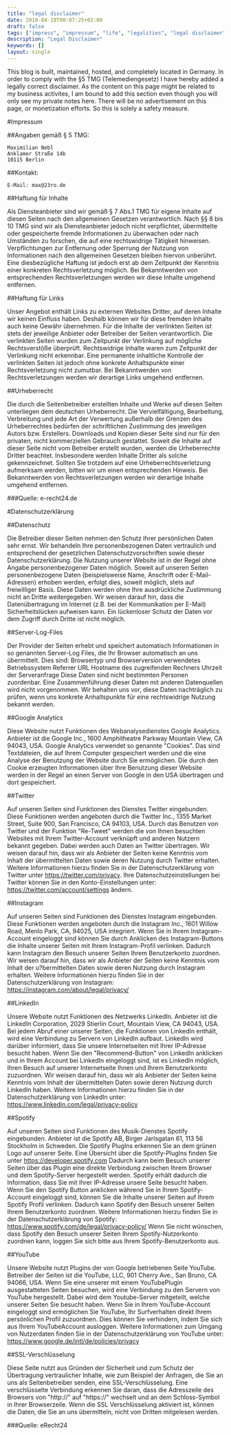 ```yaml
---
title: "legal disclaimer"
date: 2018-04-10T00:07:25+02:00
draft: false
tags: ["impress", "impressum", "life", "legalities", "legal disclaimer"]
description: "Legal Disclaimer"
keywords: []
layout: single
---
```


This blog is built, maintained, hosted, and completely located in Germany.
In order to comply with the §5 TMG (Telemediengesetz) I have hereby added a legally correct disclaimer. As the content on this page might be related to my business activites, I am bound to add this section even though you will only see my private notes here. There will be no advertisement on this page, or monetization efforts. So this is solely a safety measure.

#Impressum

##Angaben gemäß § 5 TMG:
```
Maximilian Nebl
Anklamer Straße 14b
10115 Berlin
```
##Kontakt:
```
E-Mail: max@23ro.de
```

##Haftung für Inhalte

Als Diensteanbieter sind wir gemäß § 7 Abs.1 TMG für eigene Inhalte auf diesen Seiten nach den
allgemeinen Gesetzen verantwortlich. Nach §§ 8 bis 10 TMG sind wir als Diensteanbieter jedoch nicht
verpflichtet, übermittelte oder gespeicherte fremde Informationen zu überwachen oder nach Umständen
zu forschen, die auf eine rechtswidrige Tätigkeit hinweisen.
Verpflichtungen zur Entfernung oder Sperrung der Nutzung von Informationen nach den allgemeinen
Gesetzen bleiben hiervon unberührt. Eine diesbezügliche Haftung ist jedoch erst ab dem Zeitpunkt der
Kenntnis einer konkreten Rechtsverletzung möglich. Bei Bekanntwerden von entsprechenden
Rechtsverletzungen werden wir diese Inhalte umgehend entfernen.

##Haftung für Links

Unser Angebot enthält Links zu externen Websites Dritter, auf deren Inhalte wir keinen Einfluss haben.
Deshalb können wir für diese fremden Inhalte auch keine Gewähr übernehmen. Für die Inhalte der
verlinkten Seiten ist stets der jeweilige Anbieter oder Betreiber der Seiten verantwortlich. Die verlinkten
Seiten wurden zum Zeitpunkt der Verlinkung auf mögliche Rechtsverstöße überprüft. Rechtswidrige
Inhalte waren zum Zeitpunkt der Verlinkung nicht erkennbar.
Eine permanente inhaltliche Kontrolle der verlinkten Seiten ist jedoch ohne konkrete Anhaltspunkte einer
Rechtsverletzung nicht zumutbar. Bei Bekanntwerden von Rechtsverletzungen werden wir derartige Links 
umgehend entfernen.

##Urheberrecht

Die durch die Seitenbetreiber erstellten Inhalte und Werke auf diesen Seiten unterliegen dem deutschen
Urheberrecht. Die Vervielfältigung, Bearbeitung, Verbreitung und jede Art der Verwertung außerhalb der
Grenzen des Urheberrechtes bedürfen der schriftlichen Zustimmung des jeweiligen Autors bzw.
Erstellers. Downloads und Kopien dieser Seite sind nur für den privaten, nicht kommerziellen Gebrauch
gestattet.
Soweit die Inhalte auf dieser Seite nicht vom Betreiber erstellt wurden, werden die Urheberrechte Dritter
beachtet. Insbesondere werden Inhalte Dritter als solche gekennzeichnet. Sollten Sie trotzdem auf eine
Urheberrechtsverletzung aufmerksam werden, bitten wir um einen entsprechenden Hinweis. Bei
Bekanntwerden von Rechtsverletzungen werden wir derartige Inhalte umgehend entfernen.

###Quelle: e-recht24.de

#Datenschutzerklärung

##Datenschutz

Die Betreiber dieser Seiten nehmen den Schutz Ihrer persönlichen Daten sehr ernst. Wir behandeln Ihre
personenbezogenen Daten vertraulich und entsprechend der gesetzlichen Datenschutzvorschriften sowie
dieser Datenschutzerklärung.
Die Nutzung unserer Website ist in der Regel ohne Angabe personenbezogener Daten möglich. Soweit
auf unseren Seiten personenbezogene Daten (beispielsweise Name, Anschrift oder E-Mail-Adressen)
erhoben werden, erfolgt dies, soweit möglich, stets auf freiwilliger Basis. Diese Daten werden ohne Ihre
ausdrückliche Zustimmung nicht an Dritte weitergegeben.
Wir weisen darauf hin, dass die Datenübertragung im Internet (z.B. bei der Kommunikation per E-Mail)
Sicherheitslücken aufweisen kann. Ein lückenloser Schutz der Daten vor dem Zugriff durch Dritte ist nicht
möglich.

##Server-Log-Files

Der Provider der Seiten erhebt und speichert automatisch Informationen in so genannten Server-Log
Files, die Ihr Browser automatisch an uns übermittelt. Dies sind:
Browsertyp und Browserversion
verwendetes Betriebssystem
Referrer URL
Hostname des zugreifenden Rechners
Uhrzeit der Serveranfrage
Diese Daten sind nicht bestimmten Personen zuordenbar. Eine Zusammenführung dieser Daten mit
anderen Datenquellen wird nicht vorgenommen. Wir behalten uns vor, diese Daten nachträglich zu
prüfen, wenn uns konkrete Anhaltspunkte für eine rechtswidrige Nutzung bekannt werden.

##Google Analytics

Diese Website nutzt Funktionen des Webanalysedienstes Google Analytics. Anbieter ist die Google Inc.,
1600 Amphitheatre Parkway Mountain View, CA 94043, USA.
Google Analytics verwendet so genannte "Cookies". Das sind Textdateien, die auf Ihrem Computer
gespeichert werden und die eine Analyse der Benutzung der Website durch Sie ermöglichen. Die durch
den Cookie erzeugten Informationen über Ihre Benutzung dieser Website werden in der Regel an einen
Server von Google in den USA übertragen und dort gespeichert.

##Twitter

Auf unseren Seiten sind Funktionen des Dienstes Twitter eingebunden. Diese Funktionen werden
angeboten durch die Twitter Inc., 1355 Market Street, Suite 900, San Francisco, CA 94103, USA. Durch
das Benutzen von Twitter und der Funktion "Re-Tweet" werden die von Ihnen besuchten Websites mit
Ihrem Twitter-Account verknüpft und anderen Nutzern bekannt gegeben. Dabei werden auch Daten an
Twitter übertragen. Wir weisen darauf hin, dass wir als Anbieter der Seiten keine Kenntnis vom Inhalt der
übermittelten Daten sowie deren Nutzung durch Twitter erhalten. Weitere Informationen hierzu finden Sie
in der Datenschutzerklärung von Twitter unter https://twitter.com/privacy.
Ihre Datenschutzeinstellungen bei Twitter können Sie in den Konto-Einstellungen unter:
https://twitter.com/account/settings ändern.

##Instagram

Auf unseren Seiten sind Funktionen des Dienstes Instagram eingebunden. Diese Funktionen werden
angeboten durch die Instagram Inc., 1601 Willow Road, Menlo Park, CA, 94025, USA integriert. Wenn Sie
in Ihrem Instagram-Account eingeloggt sind können Sie durch Anklicken des Instagram-Buttons die
Inhalte unserer Seiten mit Ihrem Instagram-Profil verlinken. Dadurch kann Instagram den Besuch unserer
Seiten Ihrem Benutzerkonto zuordnen. Wir weisen darauf hin, dass wir als Anbieter der Seiten keine
Kenntnis vom Inhalt der u?bermittelten Daten sowie deren Nutzung durch Instagram erhalten.
Weitere Informationen hierzu finden Sie in der Datenschutzerklärung von Instagram:
https://instagram.com/about/legal/privacy/

##LinkedIn

Unsere Website nutzt Funktionen des Netzwerks LinkedIn. Anbieter ist die LinkedIn Corporation, 2029
Stierlin Court, Mountain View, CA 94043, USA. Bei jedem Abruf einer unserer Seiten, die Funktionen von
LinkedIn enthält, wird eine Verbindung zu Servern von LinkedIn aufbaut. LinkedIn wird darüber informiert,
dass Sie unsere Internetseiten mit Ihrer IP-Adresse besucht haben. Wenn Sie den "Recommend-Button"
von LinkedIn anklicken und in Ihrem Account bei LinkedIn eingeloggt sind, ist es LinkedIn möglich, Ihren
Besuch auf unserer Internetseite Ihnen und Ihrem Benutzerkonto zuzuordnen. Wir weisen darauf hin,
dass wir als Anbieter der Seiten keine Kenntnis vom Inhalt der übermittelten Daten sowie deren Nutzung
durch LinkedIn haben.
Weitere Informationen hierzu finden Sie in der Datenschutzerklärung von LinkedIn unter:
https://www.linkedin.com/legal/privacy-policy

##Spotify

Auf unseren Seiten sind Funktionen des Musik-Dienstes Spotify eingebunden. Anbieter ist die Spotify AB,
Birger Jarlsgatan 61, 113 56 Stockholm in Schweden. Die Spotify PlugIns erkennen Sie an dem grünen
Logo auf unserer Seite. Eine Übersicht über die Spotify-PlugIns finden Sie unter
https://developer.spotify.com
Dadurch kann beim Besuch unserer Seiten über das Plugin eine direkte Verbindung zwischen Ihrem
Browser und dem Spotify-Server hergestellt werden. Spotify erhält dadurch die Information, dass Sie mit
Ihrer IP-Adresse unsere Seite besucht haben. Wenn Sie den Spotify Button anklicken während Sie in
Ihrem Spotify-Account eingeloggt sind, können Sie die Inhalte unserer Seiten auf Ihrem Spotify Profil
verlinken. Dadurch kann Spotify den Besuch unserer Seiten Ihrem Benutzerkonto zuordnen.
Weitere Informationen hierzu finden Sie in der Datenschutzerklärung von Spotify:
https://www.spotify.com/de/legal/privacy-policy/
Wenn Sie nicht wünschen, dass Spotify den Besuch unserer Seiten Ihrem Spotify-Nutzerkonto zuordnen
kann, loggen Sie sich bitte aus Ihrem Spotify-Benutzerkonto aus.

##YouTube

Unsere Website nutzt Plugins der von Google betriebenen Seite YouTube. Betreiber der Seiten ist die
YouTube, LLC, 901 Cherry Ave., San Bruno, CA 94066, USA. Wenn Sie eine unserer mit einem YouTubePlugin
ausgestatteten Seiten besuchen, wird eine Verbindung zu den Servern von YouTube hergestellt.
Dabei wird dem Youtube-Server mitgeteilt, welche unserer Seiten Sie besucht haben.
Wenn Sie in Ihrem YouTube-Account eingeloggt sind ermöglichen Sie YouTube, Ihr Surfverhalten direkt
Ihrem persönlichen Profil zuzuordnen. Dies können Sie verhindern, indem Sie sich aus Ihrem YouTubeAccount
ausloggen.
Weitere Informationen zum Umgang von Nutzerdaten finden Sie in der Datenschutzerklärung von
YouTube unter: https://www.google.de/intl/de/policies/privacy

##SSL-Verschlüsselung

Diese Seite nutzt aus Gründen der Sicherheit und zum Schutz der Übertragung vertraulicher Inhalte, wie
zum Beispiel der Anfragen, die Sie an uns als Seitenbetreiber senden, eine SSL-Verschlüsselung. Eine
verschlüsselte Verbindung erkennen Sie daran, dass die Adresszeile des Browsers von "http://" auf
"https://" wechselt und an dem Schloss-Symbol in Ihrer Browserzeile.
Wenn die SSL Verschlüsselung aktiviert ist, können die Daten, die Sie an uns übermitteln, nicht von
Dritten mitgelesen werden.

###Quelle: eRecht24
